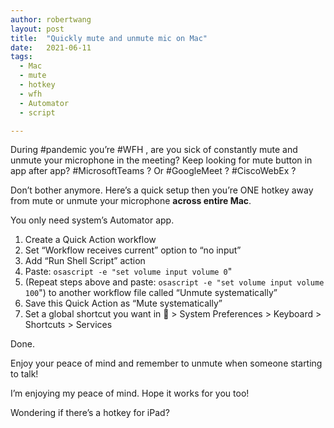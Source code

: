 ```yaml
---
author: robertwang
layout: post
title:  "Quickly mute and unmute mic on Mac"
date:   2021-06-11
tags: 
  - Mac
  - mute
  - hotkey
  - wfh
  - Automator
  - script

---
```


During #pandemic you’re #WFH , are you sick of constantly mute and unmute your microphone in the meeting? Keep looking for mute button in app after app? #MicrosoftTeams ? Or #GoogleMeet ? #CiscoWebEx ?

Don’t bother anymore. Here’s a quick setup then you’re ONE hotkey away from mute or unmute your microphone **across entire Mac**.

You only need system’s Automator app.

1. Create a Quick Action workflow
2. Set “Workflow receives current” option to “no input”
3. Add “Run Shell Script” action
4. Paste: `osascript -e "set volume input volume 0`"
5. (Repeat steps above and paste: `osascript -e "set volume input volume 100`") to another workflow file called “Unmute systematically”
6. Save this Quick Action as “Mute systematically”
7. Set a global shortcut you want in  > System Preferences > Keyboard > Shortcuts > Services

Done. 

Enjoy your peace of mind and remember to unmute when someone starting to talk!

I’m enjoying my peace of mind. Hope it works for you too! 

Wondering if there’s a hotkey for iPad?